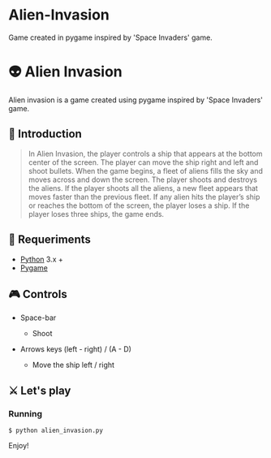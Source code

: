# Alien-Invasion
Game created in pygame inspired by 'Space Invaders' game.

# 👽 Alien Invasion
Alien invasion is a game created using pygame inspired by 'Space Invaders' game.

## 🚀 Introduction
> In Alien Invasion, the player controls a ship that appears at
the bottom center of the screen. The player can move the ship
right and left and shoot bullets. When the game begins, a fleet of aliens fills the sky
and moves across and down the screen. The player shoots and
destroys the aliens. If the player shoots all the aliens, a new fleet
appears that moves faster than the previous fleet. If any alien hits
the player’s ship or reaches the bottom of the screen, the player
loses a ship. If the player loses three ships, the game ends.

## 🔧 Requeriments
- [Python](https://www.python.org/) 3.x +
- [Pygame](https://www.pygame.org/)

## :video_game: Controls

- Space-bar
  - Shoot

- Arrows keys (left - right) / (A - D)
  - Move the ship left / right

## ⚔ Let's play

### Running 

```
$ python alien_invasion.py
``` 

Enjoy!
